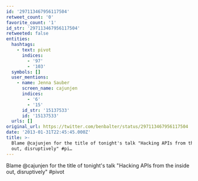 ```yaml
---
id: '297113467956117504'
retweet_count: '0'
favorite_count: '1'
id_str: '297113467956117504'
retweeted: false
entities:
  hashtags:
    - text: pivot
      indices:
        - '97'
        - '103'
  symbols: []
  user_mentions:
    - name: Jenna Sauber
      screen_name: cajunjen
      indices:
        - '6'
        - '15'
      id_str: '15137533'
      id: '15137533'
  urls: []
original_url: https://twitter.com/benbalter/status/297113467956117504
date: '2013-01-31T22:45:45.000Z'
title: >-
  Blame @cajunjen for the title of tonight's talk "Hacking APIs from the inside
  out, disruptively" #pi…
---
```


Blame @cajunjen for the title of tonight's talk "Hacking APIs from the inside out, disruptively" #pivot